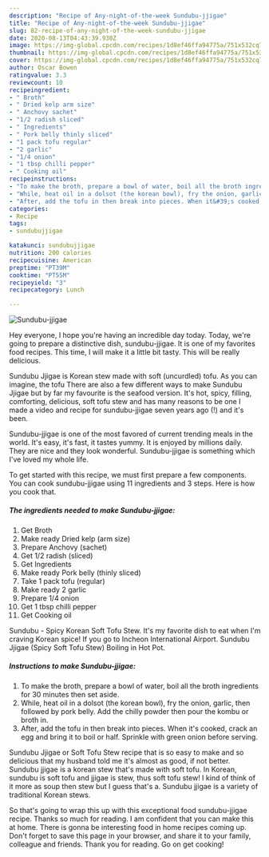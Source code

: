 ```yaml
---
description: "Recipe of Any-night-of-the-week Sundubu-jjigae"
title: "Recipe of Any-night-of-the-week Sundubu-jjigae"
slug: 82-recipe-of-any-night-of-the-week-sundubu-jjigae
date: 2020-08-13T04:43:39.930Z
image: https://img-global.cpcdn.com/recipes/1d8ef46ffa94775a/751x532cq70/sundubu-jjigae-recipe-main-photo.jpg
thumbnail: https://img-global.cpcdn.com/recipes/1d8ef46ffa94775a/751x532cq70/sundubu-jjigae-recipe-main-photo.jpg
cover: https://img-global.cpcdn.com/recipes/1d8ef46ffa94775a/751x532cq70/sundubu-jjigae-recipe-main-photo.jpg
author: Oscar Bowen
ratingvalue: 3.3
reviewcount: 10
recipeingredient:
- " Broth"
- " Dried kelp arm size"
- " Anchovy sachet"
- "1/2 radish sliced"
- " Ingredients"
- " Pork belly thinly sliced"
- "1 pack tofu regular"
- "2 garlic"
- "1/4 onion"
- "1 tbsp chilli pepper"
- " Cooking oil"
recipeinstructions:
- "To make the broth, prepare a bowl of water, boil all the broth ingredients for 30 minutes then set aside."
- "While, heat oil in a dolsot (the korean bowl), fry the onion, garlic, then followed by pork belly. Add the chilly powder then pour the kombu or broth in."
- "After, add the tofu in then break into pieces. When it&#39;s cooked, crack an egg and bring it to boil or half. Sprinkle with green onion before serving."
categories:
- Recipe
tags:
- sundubujjigae

katakunci: sundubujjigae 
nutrition: 200 calories
recipecuisine: American
preptime: "PT39M"
cooktime: "PT55M"
recipeyield: "3"
recipecategory: Lunch

---
```



![Sundubu-jjigae](https://img-global.cpcdn.com/recipes/1d8ef46ffa94775a/751x532cq70/sundubu-jjigae-recipe-main-photo.jpg)

Hey everyone, I hope you're having an incredible day today. Today, we're going to prepare a distinctive dish, sundubu-jjigae. It is one of my favorites food recipes. This time, I will make it a little bit tasty. This will be really delicious.

Sundubu Jjigae is Korean stew made with soft (uncurdled) tofu. As you can imagine, the tofu There are also a few different ways to make Sundubu Jjigae but by far my favourite is the seafood version. It&#39;s hot, spicy, filling, comforting, delicious, soft tofu stew and has many reasons to be one I made a video and recipe for sundubu-jjigae seven years ago (!) and it&#39;s been.

Sundubu-jjigae is one of the most favored of current trending meals in the world. It's easy, it's fast, it tastes yummy. It is enjoyed by millions daily. They are nice and they look wonderful. Sundubu-jjigae is something which I've loved my whole life.


To get started with this recipe, we must first prepare a few components. You can cook sundubu-jjigae using 11 ingredients and 3 steps. Here is how you cook that.

<!--inarticleads1-->

##### The ingredients needed to make Sundubu-jjigae:

1. Get  Broth
1. Make ready  Dried kelp (arm size)
1. Prepare  Anchovy (sachet)
1. Get 1/2 radish (sliced)
1. Get  Ingredients
1. Make ready  Pork belly (thinly sliced)
1. Take 1 pack tofu (regular)
1. Make ready 2 garlic
1. Prepare 1/4 onion
1. Get 1 tbsp chilli pepper
1. Get  Cooking oil


Sundubu - Spicy Korean Soft Tofu Stew. It&#39;s my favorite dish to eat when I&#39;m craving Korean spice! If you go to Incheon International Airport. Sundubu Jjigae (Spicy Soft Tofu Stew) Boiling in Hot Pot. 

<!--inarticleads2-->

##### Instructions to make Sundubu-jjigae:

1. To make the broth, prepare a bowl of water, boil all the broth ingredients for 30 minutes then set aside.
1. While, heat oil in a dolsot (the korean bowl), fry the onion, garlic, then followed by pork belly. Add the chilly powder then pour the kombu or broth in.
1. After, add the tofu in then break into pieces. When it&#39;s cooked, crack an egg and bring it to boil or half. Sprinkle with green onion before serving.


Sundubu Jjigae or Soft Tofu Stew recipe that is so easy to make and so delicious that my husband told me it&#39;s almost as good, if not better. Sundubu jjigae is a korean stew that&#39;s made with soft tofu. In Korean, sundubu is soft tofu and jjigae is stew, thus soft tofu stew! I kind of think of it more as soup then stew but I guess that&#39;s a. Sundubu jjigae is a variety of traditional Korean stews. 

So that's going to wrap this up with this exceptional food sundubu-jjigae recipe. Thanks so much for reading. I am confident that you can make this at home. There is gonna be interesting food in home recipes coming up. Don't forget to save this page in your browser, and share it to your family, colleague and friends. Thank you for reading. Go on get cooking!
